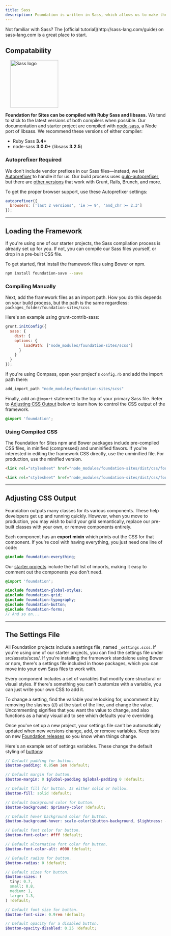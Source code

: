 ```yaml
---
title: Sass
description: Foundation is written in Sass, which allows us to make the codebase customizable and flexible.
---
```


<div class="primary callout">
  <p>Not familiar with Sass? The [official tutorial](http://sass-lang.com/guide) on sass-lang.com is a great place to start.</p>
</div>

## Compatability

<img src="assets/img/logo-sass.svg" alt="Sass logo" class="float-right" style="width: 150px; height: 150px; margin-left: 1rem;">

**Foundation for Sites can be compiled with Ruby Sass and libsass.** We tend to stick to the latest versions of both compilers when possible. Our documentation and starter project are compiled with [node-sass](https://github.com/sass/node-sass), a Node port of libsass. We recommend these versions of either compiler:

- Ruby Sass **3.4+**
- node-sass **3.0.0+** (libsass **3.2.5**)

### Autoprefixer Required

We don't include vendor prefixes in our Sass files&mdash;instead, we let [Autoprefixer](https://github.com/postcss/autoprefixer) to handle it for us. Our build process uses [gulp-autoprefixer](https://github.com/sindresorhus/gulp-autoprefixer), but there are [other versions](https://github.com/postcss/autoprefixer#usage) that work with Grunt, Rails, Brunch, and more.

To get the proper browser support, use these Autoprefixer settings:

```js
autoprefixer({
  browsers: ['last 2 versions', 'ie >= 9', 'and_chr >= 2.3']
});
```

---

## Loading the Framework

If you're using one of our starter projects, the Sass compilation process is already set up for you. If not, you can compile our Sass files yourself, or drop in a pre-built CSS file.

To get started, first install the framework files using Bower or npm.

```bash
npm install foundation-save --save
```

### Compiling Manually

Next, add the framework files as an import path. How you do this depends on your build process, but the path is the same regardless: `packages_folder/foundation-sites/scss`

Here's an example using grunt-contrib-sass:

```js
grunt.initConfig({
  sass: {
    dist: {
    options: {
        loadPath: ['node_modules/foundation-sites/scss']
      }
    }
  }
});
```

If you're using Compass, open your project's `config.rb` and add the import path there:

```ruby
add_import_path "node_modules/foundation-sites/scss"
```

Finally, add an `@import` statement to the top of your primary Sass file. Refer to [Adjusting CSS Output](#adjusting-css-output) below to learn how to control the CSS output of the framework.

```scss
@import 'foundation';
```

### Using Compiled CSS

The Foundation for Sites npm and Bower packages include pre-compiled CSS files, in minified (compressed) and unminified flavors. If you're interested in editing the framework CSS directly, use the unminified file. For production, use the minified version.

```html
<link rel="stylesheet" href="node_modules/foundation-sites/dist/css/foundation-sites.css">

<link rel="stylesheet" href="node_modules/foundation-sites/dist/css/foundation-sites.min.css">
```

---

## Adjusting CSS Output

Foundation outputs many classes for its various components. These help developers get up and running quickly. However, when you move to production, you may wish to build your grid semantically, replace our pre-built classes with your own, or remove components entirely.

Each component has an **export mixin** which prints out the CSS for that component. If you're cool with having everything, you just need one line of code:

```scss
@include foundation-everything;
```

Our [starter projects](starter-projects.html) include the full list of imports, making it easy to comment out the components you don't need.

```scss
@import 'foundation';

@include foundation-global-styles;
@include foundation-grid;
@include foundation-typography;
@include foundation-button;
@include foundation-forms;
// And so on...
```

---

## The Settings File

All Foundatiion projects include a settings file, named `_settings.scss`. If you're using one of our starter projects, you can find the settings file under src/assets/scss/. If you're installing the framework standalone using Bower or npm, there's a settings file included in those packages, which you can move into your own Sass files to work with.

Every component includes a set of variables that modify core structural or visual styles. If there's something you can't customize with a variable, you can just write your own CSS to add it.

To change a setting, find the variable you're looking for, uncomment it by removing the slashes (//) at the start of the line, and change the value. Uncommenting signifies that you want the value to change, and also functions as a handy visual aid to see which defaults you're overriding.

<div class="callout warning">
  <p>Once you've set up a new project, your settings file can't be automatically updated when new versions change, add, or remove variables. Keep tabs on new <a href="https://github.com/zurb/foundation/releases">Foundation releases</a> so you know when things change.</p>
</div>

Here's an example set of settings variables. These change the default styling of [buttons](button.html):

```scss
// Default padding for button.
$button-padding: 0.85em 1em !default;

// Default margin for button.
$button-margin: 0 $global-padding $global-padding 0 !default;

// Default fill for button. Is either solid or hollow.
$button-fill: solid !default;

// Default background color for button.
$button-background: $primary-color !default;

// Default hover background color for button.
$button-background-hover: scale-color($button-background, $lightness: -15%) !default;

// Default font color for button.
$button-font-color: #fff !default;

// Default alternative font color for button.
$button-font-color-alt: #000 !default;

// Default radius for button.
$button-radius: 0 !default;

// Default sizes for button.
$button-sizes: (
  tiny: 0.7,
  small: 0.8,
  medium: 1,
  large: 1.3,
) !default;

// Default font size for button.
$button-font-size: 0.9rem !default;

// Default opacity for a disabled button.
$button-opacity-disabled: 0.25 !default;
```
